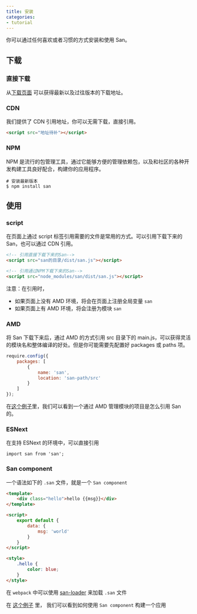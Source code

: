 ```yaml
---
title: 安装
categories:
- tutorial
---
```


你可以通过任何喜欢或者习惯的方式安装和使用 San。


下载
-----


### 直接下载

从[下载页面](https://github.com/ecomfe/san/releases) 可以获得最新以及过往版本的下载地址。


### CDN

我们提供了 CDN 引用地址，你可以无需下载，直接引用。

```html
<script src="地址待补"></script>
```


### NPM

NPM 是流行的包管理工具，通过它能够方便的管理依赖包，以及和社区的各种开发构建工具良好配合，构建你的应用程序。

```shell
# 安装最新版本
$ npm install san
```

使用
-----


### script


在页面上通过 script 标签引用需要的文件是常用的方式。可以引用下载下来的 San，也可以通过 CDN 引用。


```html
<!-- 引用直接下载下来的San-->
<script src="san的目录/dist/san.js"></script>

<!-- 引用通过NPM下载下来的San-->
<script src="node_modules/san/dist/san.js"></script>
```

注意：在引用时，

- 如果页面上没有 AMD 环境，将会在页面上注册全局变量 `san`
- 如果页面上有 AMD 环境，将会注册为模块 `san`


### AMD

将 San 下载下来后，通过 AMD 的方式引用 src 目录下的 main.js，可以获得灵活的模块名和整体编译的好处。但是你可能需要先配置好 packages 或 paths 项。

```js
require.config({
    packages: [
        {
            name: 'san',
            location: 'san-path/src'
        }
    ]
});
```

在[这个例子](https://github.com/ecomfe/san/tree/master/example/todos-amd)里，我们可以看到一个通过 AMD 管理模块的项目是怎么引用 San 的。

### ESNext

在支持 ESNext 的环境中，可以直接引用 

```
import san from 'san';
```

### San component

一个语法如下的 `.san` 文件，就是一个 `San component` 

```html
<template>
    <div class="hello">hello {{msg}}</div>
</template>

<script>
    export default {
        data: {
            msg: 'world'
        }
    }
</script>

<style>
    .hello {
        color: blue;
    }
</style>
```

在 `webpack` 中可以使用 [san-loader](https://github.com/ecomfe/san-loader)  来加载 `.san` 文件

在 [这个例子](https://github.com/ecomfe/san/tree/master/example/todos-esnext) 里，
我们可以看到如何使用 `San component` 构建一个应用


